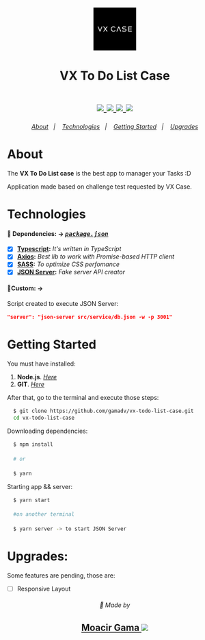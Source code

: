 <p align=center>
  <img src="public/icon.jpg" width=100 />
</p>
<h1 align=center> VX To Do List Case </h1> 

  <h1 align="center">  
    <a href="https://www.typescriptlang.org/" target="_blank"  rel="noopener noreferrer" >
      <img src="https://badgen.net/badge/-/TypeScript?icon=typescript&label&labelColor=blue&color=555555">
    </a>
    <a href="https://pt-br.reactjs.org/docs/getting-started.html" target="_blank"  rel="noopener noreferrer">
      <img src="https://badges.aleen42.com/src/react.svg">
    </a>
    <a href="https://code.visualstudio.com/" target="_blank"  rel="noopener noreferrer">
      <img src="https://badges.aleen42.com/src/visual_studio_code.svg">
    </a>
    <a href="https://sass-lang.com/" target="_blank"  rel="noopener noreferrer">
      <img src="https://img.shields.io/badge/%23%20-sass-%23ff69b4?style=flat&logo=sass">
    </a>
   </h1>

<h6 align=center>
  <a href="#about">About</a>&nbsp;&nbsp;&nbsp;|&nbsp;&nbsp;&nbsp;
  <a href="#technologies">Technologies</a>&nbsp;&nbsp;&nbsp;|&nbsp;&nbsp;&nbsp;
  <a href="#getting-started">Getting Started</a>&nbsp;&nbsp;&nbsp;|&nbsp;&nbsp;&nbsp;
  <a href="#upgrades">Upgrades</a>
</h6>

# About


The **VX To Do List case** is the best app to manager your Tasks :D

Application made based on challenge test requested by VX Case.



# Technologies

#### 📃 Dependencies: -> <i><kbd> [package.json](./package.json) </kbd></i>

- [x] <b>[Typescript](https://www.typescriptlang.org/):</b> <i>It's written in TypeScript</i>
- [x] <b>[Axios](https://github.com/axios/axios):</b> <i>Best lib to work with Promise-based HTTP client </i>
- [x] <b>[SASS](https://sass-lang.com/):</b> <i>To optimize CSS perfomance</i>
- [x] <b>[JSON Server](https://github.com/typicode/json-server):</b> <i>Fake server API creator</i>

#### 📝Custom: ->

Script created to execute JSON Server:

```json
"server": "json-server src/service/db.json -w -p 3001"
```

# Getting Started

You must have installed:

1. **Node.js**. <i>[Here](https://nodejs.org/en/)</i>
2. **GIT**. <i>[Here](https://git-scm.com)</i>

After that, go to the terminal and execute those steps:

```bash
  $ git clone https://github.com/gamadv/vx-todo-list-case.git
  cd vx-todo-list-case
```
Downloading dependencies:
```bash
  $ npm install

  # or

  $ yarn
```
Starting app && server:
```bash
  $ yarn start

  #on another terminal

  $ yarn server -> to start JSON Server 
```

# Upgrades:
Some features are pending, those are:
- [ ]  Responsive Layout

<p align=center> 
  <h6 align=center>💙 Made by</h6> 
  <h2 align=center>
  <a href="https://www.linkedin.com/in/gama-leal" />  Moacir Gama
    <img src="https://image.flaticon.com/icons/png/512/174/174857.png" width=20>
  </a>
  </h2>
</p>
